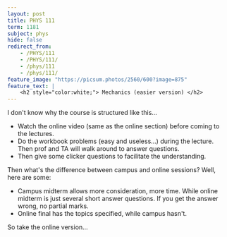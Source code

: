 ```yaml
---
layout: post
title: PHYS 111
term: 1181
subject: phys
hide: false
redirect_from:
    - /PHYS/111
    - /PHYS/111/
    - /phys/111
    - /phys/111/
feature_image: "https://picsum.photos/2560/600?image=875"
feature_text: |
    <h2 style="color:white;"> Mechanics (easier version) </h2>
---
```


I don't know why the course is structured like this...
- Watch the online video (same as the online section) before coming to the lectures.
- Do the workbook problems (easy and useless...) during the lecture. Then prof and TA will walk around to answer questions.
- Then give some clicker questions to facilitate the understanding.

Then what's the difference between campus and online sessions? Well, here are some:
- Campus midterm allows more consideration, more time. While online midterm is just several  short answer questions. If you get the answer wrong, no partial marks.
- Online final has the topics specified, while campus hasn't.

So take the online version...
